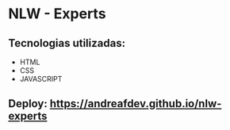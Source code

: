 # NLW - Experts

## Tecnologias utilizadas: 
 - HTML
 - CSS
 - JAVASCRIPT

## Deploy: https://andreafdev.github.io/nlw-experts
